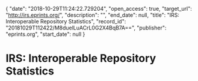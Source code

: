 {
  "date": "2018-10-29T11:24:22.729204", 
  "open_access": true, 
  "target_url": "http://irs.eprints.org/", 
  "description": "", 
  "end_date": null, 
  "title": "IRS: Interoperable Repository Statistics", 
  "record_id": "20181029T112422/M8duelLuACrL0G2X4BqB7A==", 
  "publisher": "eprints.org", 
  "start_date": null
}

# IRS: Interoperable Repository Statistics

